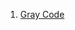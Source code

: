 
1. [Gray Code](https://github.com/tathaastu-tarun/LeetCode/blob/main/July%20Leetcode%20Challenge/GrayCode.java)
